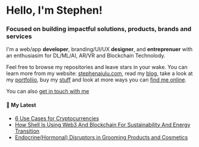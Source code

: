   <!-- Hello there! Feel free to make this your own but kindly don't use my data. Attributions are welcomed & appreciated --> 

# Hello, I'm Stephen!

### Focused on building impactful solutions, products, brands and services

I'm a web/app **developer**, branding/UI/UX **designer**, and **entreprenuer** with an enthusiasim for DL/ML/AI, AR/VR and Blockchain Technolody.

Feel free to browse my repositories and leave stars in your wake. You can learn more from my website: [stephenajulu.com](https://www.stephenajulu.com), read my [blog](https://www.stephenajulu.com/blog), take a look at my [portfoliio](https://www.stephenajulu.com/portfolio), buy my [stuff](https://www.stephenajulu.com/store) and look at more ways you can [find me online](https://www.stephenajulu.com/links).

You can also [get in touch with me](https://stephenajulu.com/contact)


<h4>📕 My Latest</h4>

<!-- BLOG-POST-LIST:START -->
- [6 Use Cases for Cryptocurrencies](https://stephenajulu.com/blog/6-use-cases-for-cryptocurrency/)
- [How Shell Is Using Web3 And Blockchain For Sustainability And Energy Transition](https://stephenajulu.com/blog/how-shell-is-using-web3-and-blockchain-for-sustainability-and-energy-transition/)
- [Endocrine&lpar;Hormonal&rpar; Disruptors in Grooming Products and Cosmetics](https://stephenajulu.com/blog/endocrine-hormonal-disruptors-in-grooming-products-and-cosmetics/)
<!-- BLOG-POST-LIST:END -->

